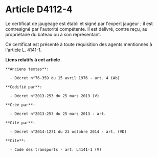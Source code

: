 # Article D4112-4

Le certificat de jaugeage est établi et signé par l'expert jaugeur ; il est contresigné par l'autorité compétente. Il est
délivré, contre reçu, au propriétaire du bateau ou à son représentant. 

Ce certificat est présenté à toute réquisition des agents mentionnés à l'article L. 4141-1.

**Liens relatifs à cet article**

	**Anciens textes**:

	  - Décret n°76-359 du 15 avril 1976 - art. 4 (Ab)

	**Codifié par**:

	  - Décret n°2013-253 du 25 mars 2013 (V)

	**Créé par**:

	  - Décret n°2013-253 du 25 mars 2013 - art.

	**Cité par**:

	  - Décret n°2014-1271 du 23 octobre 2014 - art. (VD)

	**Cite**:

	  - Code des transports - art. L4141-1 (V)
